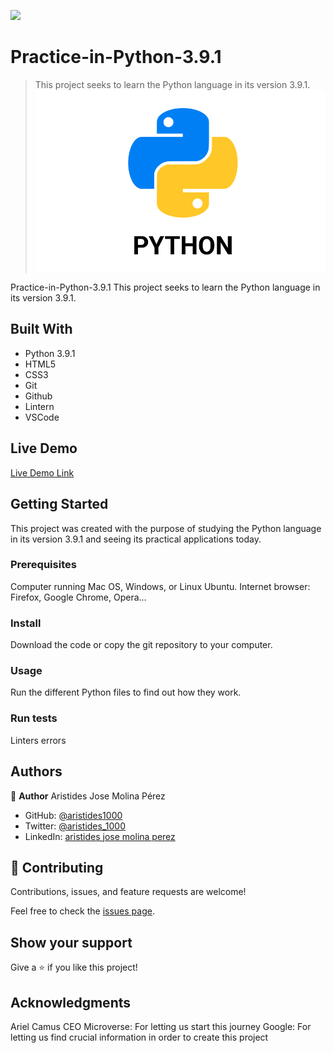![](https://img.shields.io/badge/Microverse-blueviolet)

# Practice-in-Python-3.9.1

> This project seeks to learn the Python language in its version 3.9.1.
![screenshot](./app_screenshot.png)

Practice-in-Python-3.9.1
This project seeks to learn the Python language in its version 3.9.1.

## Built With

- Python 3.9.1
- HTML5
- CSS3
- Git
- Github
- Lintern
- VSCode

## Live Demo

[Live Demo Link](https://aristides1000.github.io/Practice-in-Python-3.9.1/)

## Getting Started

This project was created with the purpose of studying the Python language in its version 3.9.1 and seeing its practical applications today.

### Prerequisites

Computer running Mac OS, Windows, or Linux Ubuntu. Internet browser: Firefox, Google Chrome, Opera...

### Install

Download the code or copy the git repository to your computer.

### Usage
Run the different Python files to find out how they work.

### Run tests
Linters errors

## Authors

👤 **Author**
Aristides Jose Molina Pérez

- GitHub: [@aristides1000](https://github.com/aristides1000)
- Twitter: [@aristides_1000](https://twitter.com/@aristides_1000)
- LinkedIn: [aristides jose molina perez](https://www.linkedin.com/in/aristides-jose-molina-perez-09b0579a)

## 🤝 Contributing

Contributions, issues, and feature requests are welcome!

Feel free to check the [issues page](https://github.com/aristides1000/Practice-in-Python-3.9.1/issues).

## Show your support

Give a ⭐️ if you like this project!

## Acknowledgments

Ariel Camus CEO Microverse: For letting us start this journey
Google: For letting us find crucial information in order to create this project
